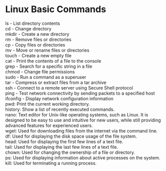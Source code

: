 # Linux Basic Commands



ls - List directory contents <br>
cd - Change directory<br>
mkdir - Create a new directory<br>
rm - Remove files or directories<br>
cp - Copy files or directories<br>
mv - Move or rename files or directories<br>
touch - Create a new empty file<br>
cat - Print the contents of a file to the console<br>
grep - Search for a specific string in a file<br>
chmod - Change file permissions<br>
sudo - Run a command as a superuser<br>
tar - Compress or extract files from a tar archive<br>
ssh - Connect to a remote server using Secure Shell protocol<br>
ping - Test network connectivity by sending packets to a specified host<br>
ifconfig - Display network configuration information<br>
pwd: Print the current working directory.<br>
history: Show a list of recently executed commands.<br>
nano:  Text editor for Unix-like operating systems, such as Linux. It is designed to be easy to use and intuitive for new users, while still providing advanced features for experienced users.<br>
wget: Used for downloading files from the internet via the command line.<br>
df: Used for displaying the disk space usage of the file system.<br>
head: Used for displaying the first few lines of a text file.<br>
tail: Used for displaying the last few lines of a text file.<br>
chown: Used for changing the ownership of a file or directory.<br>
ps: Used for displaying information about active processes on the system.<br>
kill: Used for terminating a running process.<br>


